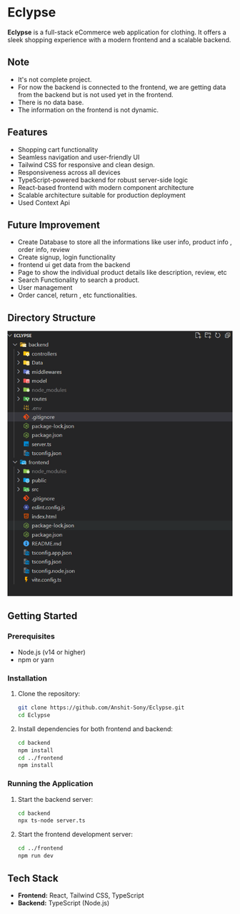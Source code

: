 # Eclypse

**Eclypse** is a full-stack eCommerce web application for clothing. It offers a sleek shopping experience with a modern frontend and a scalable backend.

## Note
* It's not complete project.
* For now the backend is connected to the frontend, we are getting data from the backend but is not used yet in the frontend.
* There is no data base.
* The information on the frontend is not dynamic.


## Features
* Shopping cart functionality
* Seamless navigation and user-friendly UI
* Tailwind CSS for responsive and clean design.
* Responsiveness across all devices
* TypeScript-powered backend for robust server-side logic
* React-based frontend with modern component architecture
* Scalable architecture suitable for production deployment
* Used Context Api

## Future Improvement
* Create Database to store all the informations like user info, product info , order info, review
* Create signup, login functionality
* frontend ui get data from the backend
* Page to show the individual product details like description, review, etc
* Search Functionality to search a product.
* User management
* Order cancel, return , etc functionalities.

## Directory Structure
![Screenshot of Eclypse homepage](./frontend/src/assets/directoryStructure.png)


## Getting Started

### Prerequisites

* Node.js (v14 or higher)
* npm or yarn

### Installation

1. Clone the repository:

   ```bash
   git clone https://github.com/Anshit-Sony/Eclypse.git
   cd Eclypse
   ```

2. Install dependencies for both frontend and backend:

   ```bash
   cd backend
   npm install
   cd ../frontend
   npm install
   ```

### Running the Application

1. Start the backend server:

   ```bash
   cd backend
   npx ts-node server.ts
   ```

2. Start the frontend development server:

   ```bash
   cd ../frontend
   npm run dev
   ```


## Tech Stack

* **Frontend:** React, Tailwind CSS, TypeScript
* **Backend:** TypeScript (Node.js)
